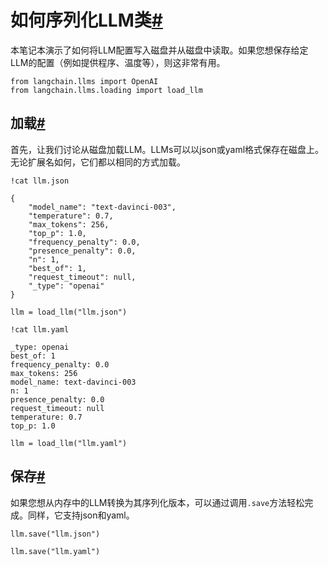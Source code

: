 

如何序列化LLM类[#](#how-to-serialize-llm-classes "本标题的永久链接")
======================================================

本笔记本演示了如何将LLM配置写入磁盘并从磁盘中读取。如果您想保存给定LLM的配置（例如提供程序、温度等），则这非常有用。

```
from langchain.llms import OpenAI
from langchain.llms.loading import load_llm

```

加载[#](#loading "本标题的永久链接")
--------------------------

首先，让我们讨论从磁盘加载LLM。LLMs可以以json或yaml格式保存在磁盘上。无论扩展名如何，它们都以相同的方式加载。

```
!cat llm.json

```

```
{
    "model_name": "text-davinci-003",
    "temperature": 0.7,
    "max_tokens": 256,
    "top_p": 1.0,
    "frequency_penalty": 0.0,
    "presence_penalty": 0.0,
    "n": 1,
    "best_of": 1,
    "request_timeout": null,
    "_type": "openai"
}

```

```
llm = load_llm("llm.json")

```

```
!cat llm.yaml

```

```
_type: openai
best_of: 1
frequency_penalty: 0.0
max_tokens: 256
model_name: text-davinci-003
n: 1
presence_penalty: 0.0
request_timeout: null
temperature: 0.7
top_p: 1.0

```

```
llm = load_llm("llm.yaml")

```

保存[#](#saving "本标题的永久链接")
-------------------------

如果您想从内存中的LLM转换为其序列化版本，可以通过调用`.save`方法轻松完成。同样，它支持json和yaml。

```
llm.save("llm.json")

```

```
llm.save("llm.yaml")

```

